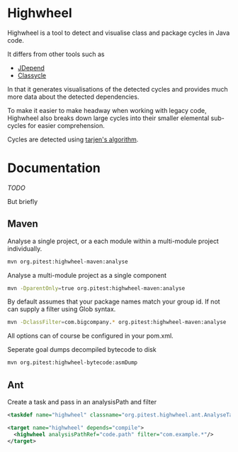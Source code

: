 # Highwheel

Highwheel is a tool to detect and visualise class and package cycles in Java code.

It differs from other tools such as

* [JDepend](http://clarkware.com/software/JDepend.html)
* [Classycle](http://http://classycle.sourceforge.net/)

In that it generates visualisations of the detected cycles and provides much more data about the detected dependencies.

To make it easier to make headway when working with legacy code, Highwheel also breaks down large cycles into their
smaller elemental sub-cycles for easier comprehension.

Cycles are detected using [tarjen's algorithm](http://en.wikipedia.org/wiki/Tarjan%27s_strongly_connected_components_algorithm).

# Documentation

*TODO*

But briefly

## Maven


Analyse a single project, or a each module within a multi-module project individually.

```bash
mvn org.pitest:highwheel-maven:analyse 
```

Analyse a multi-module project as a single component

```bash
mvn -DparentOnly=true org.pitest:highwheel-maven:analyse 
```

By default assumes that your package names match your group id. If not
can supply a filter using Glob syntax.

```bash
mvn -DclassFilter=com.bigcompany.* org.pitest:highwheel-maven:analyse 
```

All options can of course be configured in your pom.xml.

Seperate goal dumps decompiled bytecode to disk

```bash
mvn org.pitest:highwheel-bytecode:asmDump
```

## Ant

Create a task and pass in an analysisPath and filter

```xml
<taskdef name="highwheel" classname="org.pitest.highwheel.ant.AnalyseTask" classpathref="<path to jar>"/>

<target name="highwheel" depends="compile">
  <highwheel analysisPathRef="code.path" filter="com.example.*"/>
</target>
```


